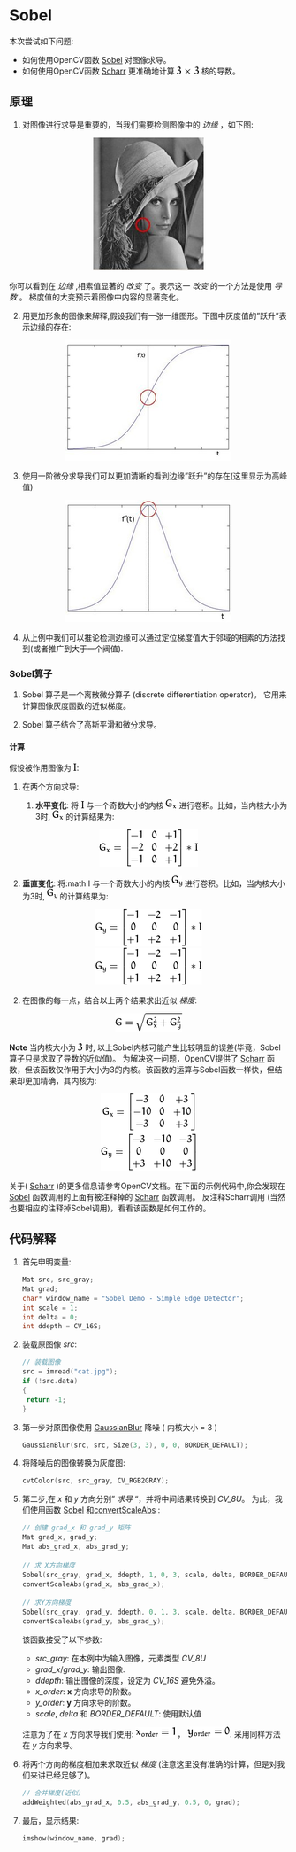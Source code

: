 # Sobel

本次尝试如下问题:

- 如何使用OpenCV函数 [Sobel](http://opencv.willowgarage.com/documentation/cpp/image_filtering.html#cv-sobel) 对图像求导。
- 如何使用OpenCV函数 [Scharr](http://opencv.willowgarage.com/documentation/cpp/image_filtering.html#cv-scharr) 更准确地计算 ![3 \times 3](./pic/d278803d72fcc493afb1559174a483aa7f41d143.png) 核的导数。

## 原理

1. 对图像进行求导是重要的，当我们需要检测图像中的 *边缘* ，如下图:

<div align=center>
   <img src="./pic/Sobel_Derivatives_Tutorial_Theory_0.jpg" alt="How intensity changes in an edge">
</div>

   你可以看到在 *边缘* ,相素值显著的 *改变* 了。表示这一 *改变* 的一个方法是使用 *导数* 。 梯度值的大变预示着图像中内容的显著变化。

2. 用更加形象的图像来解释,假设我们有一张一维图形。下图中灰度值的”跃升”表示边缘的存在:

<div align=center>
   <img src="./pic/Sobel_Derivatives_Tutorial_Theory_Intensity_Function.jpg" alt="Intensity Plot for an edge">
</div>

3. 使用一阶微分求导我们可以更加清晰的看到边缘”跃升”的存在(这里显示为高峰值)

<div align=center>
   <img src="./pic/Sobel_Derivatives_Tutorial_Theory_dIntensity_Function.jpg" alt="First derivative of Intensity - Plot for an edge">
</div>

4. 从上例中我们可以推论检测边缘可以通过定位梯度值大于邻域的相素的方法找到(或者推广到大于一个阀值).

### Sobel算子

1. Sobel 算子是一个离散微分算子 (discrete differentiation operator)。 它用来计算图像灰度函数的近似梯度。

2. Sobel 算子结合了高斯平滑和微分求导。

#### 计算

假设被作用图像为 ![I](./pic/027f4a11d6090f9eac0ce2488df6384dad1263ea.png): 

1. 在两个方向求导:

   1. **水平变化**: 将 ![I](./pic/027f4a11d6090f9eac0ce2488df6384dad1263ea.png) 与一个奇数大小的内核 ![G_{x}](./pic/7701f8e41a680c4100abe0e83625433a44091492.png) 进行卷积。比如，当内核大小为3时, ![G_{x}](./pic/7701f8e41a680c4100abe0e83625433a44091492.png) 的计算结果为:

<div align=center>
   <img src="./pic/6ba1a2383f4e7a153c17d0186e1ffcfcc204ace1.png" alt="G_{x} = \begin{bmatrix} -1 & 0 & +1  \\ -2 & 0 & +2  \\ -1 & 0 & +1 \end{bmatrix} * I">
</div>

   2. **垂直变化**: 将:math:I 与一个奇数大小的内核 ![G_{y}](./pic/05e1d17fa4b2917c980792d3966c998a12cef405.png) 进行卷积。比如，当内核大小为3时, ![G_{y}](./pic/05e1d17fa4b2917c980792d3966c998a12cef405.png) 的计算结果为:

<div align=center>
   <img src="./pic/f85c552bde1789e08096017a1efb7ff3dc8b025a.png" alt="G_{y} = \begin{bmatrix} -1 & -2 & -1  \\ 0 & 0 & 0  \\ +1 & +2 & +1 \end{bmatrix} * I">

<br>
   <img src="./pic/f85c552bde1789e08096017a1efb7ff3dc8b025a.png" alt="G_{y} = \begin{bmatrix} -1 & -2 & -1  \\ 0 & 0 & 0  \\ +1 & +2 & +1 \end{bmatrix} * I">
</div>

2. 在图像的每一点，结合以上两个结果求出近似 *梯度*:

<div align=center>
   <img src="./pic/815ad33a77a9efcbf31d76f3653f8e5f0ebefb1e.png" alt="G = \sqrt{ G_{x}^{2} + G_{y}^{2} }>
</div>

   有时也用下面更简单公式代替:

<div align=center>
   <img src="./pic/a938de1258efc69f677cc4ff9d6c430b3530580a.png" alt="G = |G_{x}| + |G_{y}|">
</div>

   **Note**
   当内核大小为 ![3](./pic/7cde695f2e4542fd01f860a89189f47a27143b66.png) 时, 以上Sobel内核可能产生比较明显的误差(毕竟，Sobel算子只是求取了导数的近似值)。 为解决这一问题，OpenCV提供了 [Scharr](http://opencv.willowgarage.com/documentation/cpp/image_filtering.html#cv-scharr) 函数，但该函数仅作用于大小为3的内核。该函数的运算与Sobel函数一样快，但结果却更加精确，其内核为:

<div align=center>
   <img src="./pic/d1340f7bb6665e67c94c196809095f23054fca2c.png" alt="G_{x} = \begin{bmatrix} -3 & 0 & +3  \\ -10 & 0 & +10  \\ -3 & 0 & +3 \end{bmatrix}  G_{y} = \begin{bmatrix} -3 & -10 & -3  \\ 0 & 0 & 0  \\ +3 & +10 & +3 \end{bmatrix}">
</div>

   关于( [Scharr](http://opencv.willowgarage.com/documentation/cpp/image_filtering.html#cv-scharr) )的更多信息请参考OpenCV文档。在下面的示例代码中,你会发现在 [Sobel](http://opencv.willowgarage.com/documentation/cpp/image_filtering.html#cv-sobel) 函数调用的上面有被注释掉的 [Scharr](http://opencv.willowgarage.com/documentation/cpp/image_filtering.html#cv-scharr) 函数调用。 反注释Scharr调用 (当然也要相应的注释掉Sobel调用)，看看该函数是如何工作的。

## 代码解释

1. 首先申明变量:

   ```C++
   Mat src, src_gray;
   Mat grad;
   char* window_name = "Sobel Demo - Simple Edge Detector";
   int scale = 1;
   int delta = 0;
   int ddepth = CV_16S;
   ```

2. 装载原图像 *src*:

   ```C++
   // 装载图像
   src = imread("cat.jpg");
   if (!src.data)
   {
   	return -1;
   }
   ```

3. 第一步对原图像使用 [GaussianBlur](http://opencv.willowgarage.com/documentation/cpp/image_filtering.html#cv-gaussianblur) 降噪 ( 内核大小 = 3 )

   ```C++
   GaussianBlur(src, src, Size(3, 3), 0, 0, BORDER_DEFAULT);
   ```

4. 将降噪后的图像转换为灰度图:

   ```C++
   cvtColor(src, src_gray, CV_RGB2GRAY);
   ```

5. 第二步,在 *x* 和 *y* 方向分别” *求导* “，并将中间结果转换到 *CV_8U*。 为此，我们使用函数 [Sobel](http://opencv.willowgarage.com/documentation/cpp/image_filtering.html#cv-sobel) 和[convertScaleAbs](http://opencv.willowgarage.com/documentation/cpp/image_filtering.html#cv-convertScaleAbs) :

   ```C++
   // 创建 grad_x 和 grad_y 矩阵
   Mat grad_x, grad_y;
   Mat abs_grad_x, abs_grad_y;
   
   // 求 X方向梯度
   Sobel(src_gray, grad_x, ddepth, 1, 0, 3, scale, delta, BORDER_DEFAULT);
   convertScaleAbs(grad_x, abs_grad_x);
   
   // 求Y方向梯度
   Sobel(src_gray, grad_y, ddepth, 0, 1, 3, scale, delta, BORDER_DEFAULT);
   convertScaleAbs(grad_y, abs_grad_y);
   ```

   该函数接受了以下参数:

   - *src_gray*: 在本例中为输入图像，元素类型 *CV_8U*
   - *grad_x*/*grad_y*: 输出图像.
   - *ddepth*: 输出图像的深度，设定为 *CV_16S* 避免外溢。
   - *x_order*: **x** 方向求导的阶数。
   - *y_order*: **y** 方向求导的阶数。
   - *scale*, *delta* 和 *BORDER_DEFAULT*: 使用默认值

   注意为了在 *x* 方向求导我们使用: ![x_{order}= 1](./pic/84952b55aa95160276d1840ba328abfb11f45864.png) ， ![y_{order} = 0](./pic/4af26b2e01ac75e7082a600e7a7e8969719cddfa.png). 采用同样方法在 *y* 方向求导。

6. 将两个方向的梯度相加来求取近似 *梯度* (注意这里没有准确的计算，但是对我们来讲已经足够了)。

   ```C++
   // 合并梯度(近似)
   addWeighted(abs_grad_x, 0.5, abs_grad_y, 0.5, 0, grad);
   ```

7. 最后，显示结果:

   ```C++
   imshow(window_name, grad);
   ```
